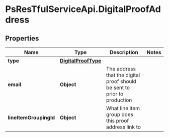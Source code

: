 # PsResTfulServiceApi.DigitalProofAddress

## Properties
Name | Type | Description | Notes
------------ | ------------- | ------------- | -------------
**type** | [**DigitalProofType**](DigitalProofType.md) |  | 
**email** | **Object** | The address that the digital proof should be sent to prior to production | 
**lineItemGroupingId** | **Object** | What line item group does this proof address link to | 
